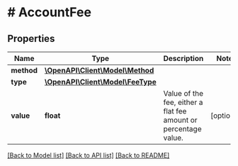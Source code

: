 # # AccountFee

## Properties

Name | Type | Description | Notes
------------ | ------------- | ------------- | -------------
**method** | [**\OpenAPI\Client\Model\Method**](Method.md) |  |
**type** | [**\OpenAPI\Client\Model\FeeType**](FeeType.md) |  |
**value** | **float** | Value of the fee, either a flat fee amount or percentage value. | [optional]

[[Back to Model list]](../../README.md#models) [[Back to API list]](../../README.md#endpoints) [[Back to README]](../../README.md)
